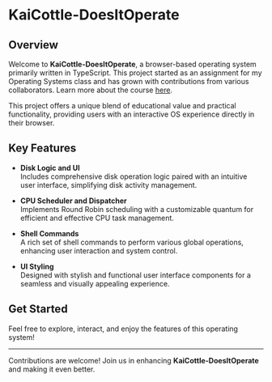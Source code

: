 # KaiCottle-DoesItOperate

## Overview
Welcome to **KaiCottle-DoesItOperate**, a browser-based operating system primarily written in TypeScript. This project started as an assignment for my Operating Systems class and has grown with contributions from various collaborators. Learn more about the course [here](#). 

This project offers a unique blend of educational value and practical functionality, providing users with an interactive OS experience directly in their browser.

## Key Features
- **Disk Logic and UI**  
  Includes comprehensive disk operation logic paired with an intuitive user interface, simplifying disk activity management.

- **CPU Scheduler and Dispatcher**  
  Implements Round Robin scheduling with a customizable quantum for efficient and effective CPU task management.

- **Shell Commands**  
  A rich set of shell commands to perform various global operations, enhancing user interaction and system control.

- **UI Styling**  
  Designed with stylish and functional user interface components for a seamless and visually appealing experience.

## Get Started
Feel free to explore, interact, and enjoy the features of this operating system!

---
Contributions are welcome! Join us in enhancing **KaiCottle-DoesItOperate** and making it even better.
